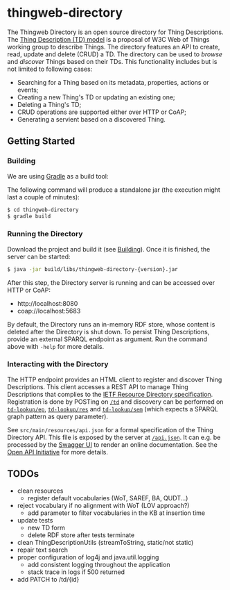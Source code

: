 # thingweb-directory

The Thingweb Directory is an open source directory for Thing Descriptions. The [Thing Description (TD) model](https://www.w3.org/TR/wot-thing-description/) is a proposal of W3C Web of Things working group to describe Things.
The directory features an API to create, read, update and delete (CRUD) a TD. The directory can be used to *browse* and *discover* Things based on their TDs. This functionality includes but is not limited to following cases:

  - Searching for a Thing based on its metadata, properties, actions or events;
  - Creating a new Thing's TD or updating an existing one;
  - Deleting a Thing's TD;
  - CRUD operations are supported either over HTTP or CoAP;
  - Generating a servient based on a discovered Thing.

## Getting Started

### Building

We are using [Gradle](https://gradle.org/) as a build tool:

The following command will produce a standalone jar (the execution might last a couple of minutes):
```sh
$ cd thingweb-directory
$ gradle build
```

### Running the Directory

Download the project and build it (see [Building](#Building)). Once it is finished, the server can be started:
```sh
$ java -jar build/libs/thingweb-directory-{version}.jar
```
After this step, the Directory server is running and can be accessed over HTTP or CoAP:
 - http://localhost:8080
 - coap://localhost:5683

By default, the Directory runs an in-memory RDF store, whose content is deleted after the Directory is shut down. To persist Thing Descriptions, provide an external SPARQL endpoint as argument. Run the command above with `-help` for more details.

### Interacting with the Directory

The HTTP endpoint provides an HTML client to register and discover Thing Descriptions. This client accesses a REST API to manage Thing Descriptions that complies to the [IETF Resource Directory specification](https://tools.ietf.org/html/draft-ietf-core-resource-directory-12). Registration is done by POSTing on [`/td`](http://localhost:8080/td) and discovery can be performed on [`td-lookup/ep`](http://localhost:8080/td-lookup/ep), [`td-lookup/res`](http://localhost:8080/td-lookup/res) and [`td-lookup/sem`](http://localhost:8080/td-lookup/sem) (which expects a SPARQL graph pattern as query parameter).

See `src/main/resources/api.json` for a formal specification of the Thing Directory API. This file is exposed by the server at [`/api.json`](http://localhost:8080/api.json). It can e.g. be processed by the [Swagger UI](http://swagger.io/swagger-ui/) to render an online documentation. See the [Open API Initiative](https://www.openapis.org/) for more details.

## TODOs

 - clean resources
   - register default vocabularies (WoT, SAREF, BA, QUDT...)
 - reject vocabulary if no alignment with WoT (LOV approach?)
   - add parameter to filter vocabularies in the KB at insertion time
 - update tests
   - new TD form
   - delete RDF store after tests terminate
 - clean ThingDescriptionUtils (streamToString, static/not static)
 - repair text search
 - proper configuration of log4j and java.util.logging
   - add consistent logging throughout the application
   - stack trace in logs if 500 returned
 - add PATCH to /td/{id}